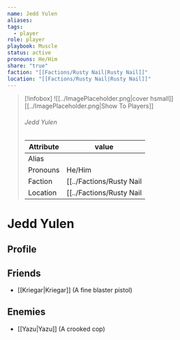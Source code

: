 ```yaml
---
name: Jedd Yulen
aliases: 
tags:
  - player
role: player
playbook: Muscle
status: active
pronouns: He/Him
share: "true"
faction: "[[Factions/Rusty Nail|Rusty Nail]]"
location: "[[Factions/Rusty Nail|Rusty Nail]]"
---
```



> [!infobox]
> ![[../ImagePlaceholder.png|cover hsmall]]
> [[../ImagePlaceholder.png|Show To Players]]
> ###### Jedd Yulen
> Attribute |  value |
> ---|---|
> Alias | 
> Pronouns | He/Him
> Faction | [[../Factions/Rusty Nail|Rusty Nail]]
> Location | [[../Factions/Rusty Nail|Rusty Nail]] |

# Jedd Yulen
## Profile

## Friends
- [[Kriegar|Kriegar]] (A fine blaster pistol)
## Enemies
- [[Yazu|Yazu]] (A crooked cop)
